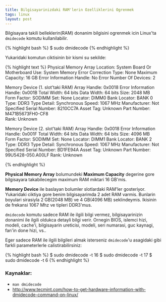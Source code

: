 ```yaml
---
title: Bilgisayarinizdaki RAM'lerin Ozelliklerini Ogrenmek
tags: linux
layout: post
---
```


Bilgisayara takili belleklerin(RAM) donanim bilgisini ogrenmek icin Linux'ta
`dmidecode` komutu kullanilabilir.

{% highlight bash %}
$ sudo dmidecode
{% endhighlight %}

Yukaridaki komutun ciktisinin bir kismi su sekilde:

{% highlight text %}
Physical Memory Array
  Location: System Board Or Motherboard
  Use: System Memory
  Error Correction Type: None
  Maximum Capacity: 16 GB
  Error Information Handle: No Error
  Number Of Devices: 2

Memory Device (1. slot'taki RAM)
	Array Handle: 0x0018
	Error Information Handle: 0x001B
	Total Width: 64 bits
	Data Width: 64 bits
	Size: 2048 MB
	Form Factor: SODIMM
	Set: None
	Locator: DIMM0
	Bank Locator: BANK 0
	Type: DDR3
	Type Detail: Synchronous
	Speed: 1067 MHz
	Manufacturer: Not Specified
	Serial Number: 8210CC7A
	Asset Tag: Unknown
	Part Number: M471B5673FH0-CF8  
	Rank: Unknown

Memory Device (2. slot'taki RAM)
	Array Handle: 0x0018
	Error Information Handle: 0x001F
	Total Width: 64 bits
	Data Width: 64 bits
	Size: 4096 MB
	Form Factor: SODIMM
	Set: None
	Locator: DIMM1
	Bank Locator: BANK 2
	Type: DDR3
	Type Detail: Synchronous
	Speed: 1067 MHz
	Manufacturer: Not Specified
	Serial Number: BD1FE94A
	Asset Tag: Unknown
	Part Number: 99U5428-050.A00LF 
	Rank: Unknown

{% endhighlight %}

**Physical Memory Array** bolumundeki **Maximum Capacity** degerine gore
bilgisayara takabilecegim maximum RAM miktari 16 GB'mis.

**Memory Device** ile baslayan bolumler slotlardaki RAM'ler gosteriyor.
Yukaridaki ciktiya gore benim bilgisayarimda 2 adet RAM varmis. Bunlarin
boyulari sirasiyla 2 GB(2048 MB) ve 4 GB(4096 MB) seklindeymis. Ikisinin de
frekansi 1067 Mhz ve tipleri DDR3'mus.

`dmidecode` komutu sadece RAM ile ilgili bilgi vermez, bilgisayarinizin
donanimi ile ilgili oldukca detayli bilgi verir. Ornegin BIOS, islemci hizi,
modeli, cache'i, bilgisayarin ureticisi, modeli, seri numarasi, guc
kaynagi, fan'in done hizi, vs..

Eger sadece RAM ile ilgili bilgileri almak isterseniz `dmidecode`'u asagidaki gibi farkli parameterlerle calistirabilirsiniz:

{% highlight bash %}
$ sudo dmidecode -t 16 
$ sudo dmidecode -t 17 
$ sudo dmidecode -t 6 
{% endhighlight %}

### Kaynaklar:

* `man dmidecode`
* http://www.tecmint.com/how-to-get-hardware-information-with-dmidecode-command-on-linux/
